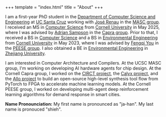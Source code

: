 +++
template = "index.html"
title = "About"
+++

I am a first-year PhD student in the [Department of Computer Science and Engineering](https://engineering.ucsc.edu/departments/computer-science-and-engineering/) at [UC Santa Cruz](https://www.ucsc.edu/) working with [José Renau](https://users.soe.ucsc.edu/~renau/) in the [MASC group](https://masc.soe.ucsc.edu/). I received an MS in [Computer Science](https://www.cs.cornell.edu/master-science-computer-science) from [Cornell University](https://www.cornell.edu/) in May 2025, where I was advised by [Adrian Sampson](https://www.cs.cornell.edu/~asampson/) in the [Capra group](https://capra.cs.cornell.edu/). Prior to that, I received a BS in [Computer Science](https://www.cs.cornell.edu/) and a BS in [Environmental Engineering](https://cals.cornell.edu/environmental-engineering) from [Cornell University](https://www.cornell.edu/) in May 2023, where I was advised by [Fengqi You](https://www.peese.org/professor/) in the [PEESE group](https://www.peese.org/). I also obtained a BE in [Environmental Engineering](http://www.cers.zju.edu.cn/ceren/2019/0812/c35429a1466307/page.htm) in [Zhejiang University](https://www.zju.edu.cn/english/).

I am interested in Computer Architecture and Compilers. At the UCSC MASC group, I'm working on developing AI hardware agents for chip design. At the Cornell Capra group, I worked on the [CIRCT project](https://circt.llvm.org/), the [Calyx project](https://calyxir.org/), and the [Allo project](https://cornell-zhang.github.io/allo/) to build an open-source high-level synthesis tool flow from PyTorch to FPGA to accelerate machine learning models. At the Cornell PEESE group, I worked on developing multi-agent deep reinforcement learning algorithms for demand response in smart cities.

**Name Pronounciation:** My first name is pronounced as "ja-han". My last name is pronouced "shieh".
